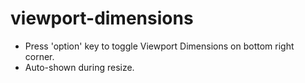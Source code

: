 viewport-dimensions
===================

- Press 'option' key to toggle Viewport Dimensions on bottom right corner.
- Auto-shown during resize.
